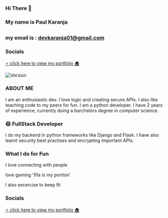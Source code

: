### Hi There 👋 

### My name is Paul Karanja<h2>
### my email is : devkaranja01@gmail.com


### Socials
<a href="https://paulkaranja.netlify.app/">  ⭐️ click here to view my portfolio 🏠 </a>
<p>
  <img alt="Version" src="https://img.shields.io/badge/version-1.01-blue.svg?cacheSeconds=2592000" />
</p>



### ABOUT ME 
I am an enthusiastic dev. I love logic and creating secure APIs. I also like teaching code to my peers for fun. I am a python developer.
I have 2 years of experience, currently doing a barchelors degree in computer science.

### 😄 FullStack Developer
I do my backend in python frameworks like Django and Flask. I have also learnt security best practises and encrypting important APIs.

### What I do for Fun
<p> I love connecting with people </p>
<p> love gaming 'fifa is my portion' </p>
<p> I also excercise to keep fit </p>

### Socials
<a href="https://paulkaranja.netlify.app/">  ⭐️ click here to view my portfolio 🏠 </a>

